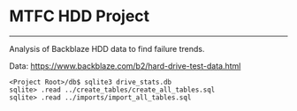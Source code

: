 # MTFC HDD Project

---

Analysis of Backblaze HDD data to find failure trends.

Data: https://www.backblaze.com/b2/hard-drive-test-data.html

```
<Project Root>/db$ sqlite3 drive_stats.db
sqlite> .read ../create_tables/create_all_tables.sql
sqlite> .read ../imports/import_all_tables.sql
```


